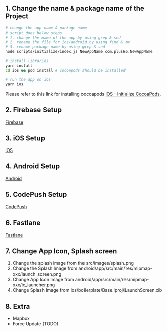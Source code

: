 ## 1. Change the name & package name of the Project

```bash
# change the app name & package name
# script does below steps
# 1. change the name of the app by using grep & sed
# 2. rename the file for ios/android by using find & mv
# 3. rename package name by using grep & sed 
node scripts/initialize/index.js NewAppName com.plus65.NewAppName

# install libraries
yarn install 
cd ios && pod install # cocoapods should be installed 

# run the app on ios
yarn ios
```

Please refer to this link for installing cocoapods [iOS - Initialize CocoaPods](iOS-Initialize-CocoaPods).


## 2. Firebase Setup

[Firebase](Firebase)

## 3. iOS Setup

[iOS](iOS)

## 4. Android Setup

[Android](Android)

## 5. CodePush Setup

[CodePush](CodePush-(deployment))

## 6. Fastlane

[Fastlane](Fastlane-(deployment))

## 7. Change App Icon, Splash screen

1. Change the splash image from the src/images/splash.png
2. Change the Splash Image from android/app/src/main/res/mipmap-xxx/launch_screen.png
3. Change App Icon Image  from android/app/src/main/res/mipmap-xxx/ic_launcher.png
4. Change Splash Image from ios/boilerplate/Base.Iproj/LaunchScreen.xib

## 8. Extra

* Mapbox 
* Force Update (TODO)

